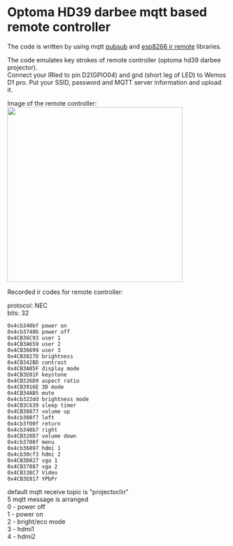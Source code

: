# Optoma HD39 darbee mqtt based remote controller

The code is written by using mqtt [pubsub](https://github.com/knolleary/pubsubclient) and [esp8266 ir remote](https://github.com/markszabo/IRremoteESP8266) libraries.  

The code emulates key strokes of remote controller (optoma hd39 darbee projector).  
Connect your IRled to pin D2(GPIO04) and gnd (short leg of LED) to Wemos D1 pro.
Put your SSID, password and MQTT server information and upload it.

Image of the remote controller: 
<img src="https://github.com/erdikusdemir/optomamqttremote/blob/master/remote.jpg" width="400">

Recorded ir codes for remote controller: 

protocol: NEC  
bits: 32  

```
0x4cb340bf power on  
0x4cb3748b power off  
0x4CB36C93 user 1  
0x4CB3A659 user 2  
0x4CB36699 user 3  
0x4CB3827D brightness  
0x4CB342BD contrast  
0x4CB3A05F display mode  
0x4CB3E01F keystone  
0x4CB326D9 aspect ratio  
0x4CB3916E 3D mode  
0x4CB34AB5 mute  
0x4cb322dd brightness mode  
0x4CB3C639 sleep timer  
0x4CB38877 volume up  
0x4cb308f7 left  
0x4cb3f00f return  
0x4cb348b7 right  
0x4CB328D7 volume down  
0x4cb3708f menu  
0x4cb36897 hdmi 1  
0x4cb30cf3 hdmi 2  
0x4CB3D827 vga 1  
0x4CB37887 vga 2  
0x4CB338C7 Video  
0x4CB3E817 YPbPr  
```

default mqtt receive topic is "projector/in"  
5 mqtt message is arranged  
0 - power off  
1 - power on  
2 - bright/eco mode  
3 - hdmi1  
4 - hdmi2  
